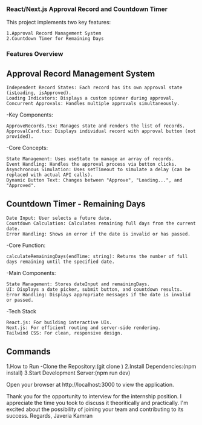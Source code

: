 ### React/Next.js Approval Record and Countdown Timer

This project implements two key features:

    1.Approval Record Management System
    2.Countdown Timer for Remaining Days

### Features Overview
## Approval Record Management System

    Independent Record States: Each record has its own approval state (isLoading, isApproved).
    Loading Indicators: Displays a custom spinner during approval.
    Concurrent Approvals: Handles multiple approvals simultaneously.

-Key Components:

    ApproveRecords.tsx: Manages state and renders the list of records.
    ApprovalCard.tsx: Displays individual record with approval button (not provided).

-Core Concepts:

    State Management: Uses useState to manage an array of records.
    Event Handling: Handles the approval process via button clicks.
    Asynchronous Simulation: Uses setTimeout to simulate a delay (can be replaced with actual API calls).
    Dynamic Button Text: Changes between "Approve", "Loading...", and "Approved".

## Countdown Timer - Remaining Days

    Date Input: User selects a future date.
    Countdown Calculation: Calculates remaining full days from the current date.
    Error Handling: Shows an error if the date is invalid or has passed.

-Core Function:

    calculateRemainingDays(endTime: string): Returns the number of full days remaining until the specified date.

-Main Components:

    State Management: Stores dateInput and remainingDays.
    UI: Displays a date picker, submit button, and countdown results.
    Error Handling: Displays appropriate messages if the date is invalid or passed.

-Tech Stack

    React.js: For building interactive UIs.
    Next.js: For efficient routing and server-side rendering.
    Tailwind CSS: For clean, responsive design.
## Commands
1.How to Run
-Clone the Repository:(git clone <repository-url>)
2.Install Dependencies:(npm install)
3.Start Development Server:(npm run dev)

Open your browser at http://localhost:3000 to view the application.

Thank you for the opportunity to interview for the internship position. I appreciate the time you took to discuss it theoritically and practically. I'm excited about the possibility of joining your team and contributing to its success.
Regards,
Javeria Kamran